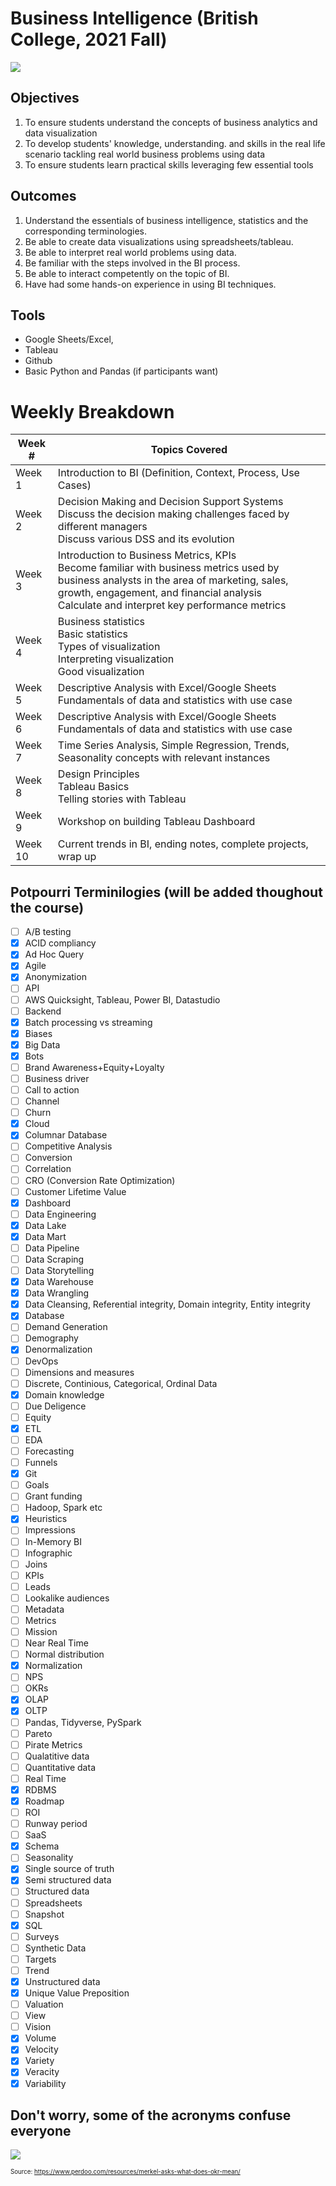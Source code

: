 # Business Intelligence (British College, 2021 Fall)

![](assets/venn.png)

## Objectives
1. To ensure students understand the concepts of business analytics and data visualization
2. To develop students' knowledge, understanding. and skills in the real life scenario tackling real world business problems using data
3. To ensure students learn practical skills leveraging few essential tools
	
	
## Outcomes
1. Understand the essentials of business intelligence, statistics and the corresponding terminologies.
2. Be able to create data visualizations using spreadsheets/tableau.
3. Be able to interpret real world problems using data.
4. Be familiar with the steps involved in the BI process.
5. Be able to interact competently on the topic of BI.
6. Have had some hands-on experience in using BI techniques.

## Tools
- Google Sheets/Excel, 
- Tableau 
- Github
- Basic Python and Pandas (if participants want)

# Weekly Breakdown
| Week #  | Topics Covered                                                                                                                                                                                                                           |
| ------- | ---------------------------------------------------------------------------------------------------------------------------------------------------------------------------------------------------------------------------------------- |
| Week 1  | Introduction to BI (Definition, Context, Process, Use Cases)                                                                                                                                                                             |
| Week 2  | Decision Making and Decision Support Systems<br>Discuss the decision making challenges faced by different managers<br>Discuss various DSS and its evolution                                                                              |
| Week 3  | Introduction to Business Metrics, KPIs<br>Become familiar with business metrics used by business analysts in the area of marketing, sales, growth, engagement, and financial analysis<br>Calculate and interpret key performance metrics |
| Week 4  | Business statistics<br>Basic statistics<br>Types of visualization<br>Interpreting visualization<br>Good visualization                                                                                                                    |
| Week 5  | Descriptive Analysis with Excel/Google Sheets<br>Fundamentals of data and statistics with use case                                                                                                                                       |
| Week 6  | Descriptive Analysis with Excel/Google Sheets<br>Fundamentals of data and statistics with use case                                                                                                                                       |
| Week 7  | Time Series Analysis, Simple Regression, Trends, Seasonality concepts with relevant instances                                                                                                                                            |
| Week 8  | Design Principles<br>Tableau Basics<br>Telling stories with Tableau                                                                                                                                                                      |
| Week 9  | Workshop on building Tableau Dashboard                                                                                                                                                                                                   |
| Week 10 | Current trends in BI, ending notes, complete projects, wrap up                                                                                                                                                                           |


## Potpourri Terminilogies (will be added thoughout the course)
- [ ] A/B testing
- [x] ACID compliancy
- [x] Ad Hoc Query
- [x] Agile
- [x] Anonymization
- [ ] API
- [ ] AWS Quicksight, Tableau, Power BI, Datastudio
- [ ] Backend
- [x] Batch processing vs streaming
- [x] Biases
- [x] Big Data
- [x] Bots
- [ ] Brand Awareness+Equity+Loyalty
- [ ] Business driver
- [ ] Call to action
- [ ] Channel
- [ ] Churn
- [x] Cloud
- [x] Columnar Database
- [ ] Competitive Analysis
- [ ] Conversion
- [ ] Correlation
- [ ] CRO (Conversion Rate Optimization)
- [ ] Customer Lifetime Value
- [x] Dashboard
- [ ] Data Engineering
- [x] Data Lake
- [x] Data Mart
- [ ] Data Pipeline
- [ ] Data Scraping
- [ ] Data Storytelling
- [x] Data Warehouse
- [x] Data Wrangling
- [x] Data Cleansing, Referential integrity, Domain integrity, Entity integrity
- [x] Database
- [ ] Demand Generation
- [ ] Demography
- [x] Denormalization
- [ ] DevOps
- [ ] Dimensions and measures
- [ ] Discrete, Continious, Categorical, Ordinal Data
- [x] Domain knowledge
- [ ] Due Deligence 
- [ ] Equity
- [x] ETL
- [ ] EDA
- [ ] Forecasting
- [ ] Funnels
- [x] Git
- [ ] Goals
- [ ] Grant funding
- [ ] Hadoop, Spark etc
- [x] Heuristics
- [ ] Impressions
- [ ] In-Memory BI
- [ ] Infographic
- [ ] Joins
- [ ] KPIs
- [ ] Leads
- [ ] Lookalike audiences
- [ ] Metadata
- [ ] Metrics
- [ ] Mission
- [ ] Near Real Time
- [ ] Normal distribution
- [x] Normalization
- [ ] NPS
- [ ] OKRs
- [x] OLAP
- [X] OLTP
- [ ] Pandas, Tidyverse, PySpark
- [ ] Pareto
- [ ] Pirate Metrics 
- [ ] Qualatitive data
- [ ] Quantitative data
- [ ] Real Time
- [x] RDBMS
- [x] Roadmap
- [ ] ROI
- [ ] Runway period
- [ ] SaaS
- [x] Schema
- [ ] Seasonality
- [x] Single source of truth
- [x] Semi structured data
- [ ] Structured data
- [ ] Spreadsheets
- [ ] Snapshot
- [x] SQL
- [ ] Surveys
- [ ] Synthetic Data
- [ ] Targets
- [ ] Trend
- [x] Unstructured data
- [x] Unique Value Preposition
- [ ] Valuation
- [ ] View
- [ ] Vision
- [x] Volume
- [x] Velocity
- [x] Variety
- [x] Veracity
- [x] Variability

## Don't worry, some of the acronyms confuse everyone

![](assets/merkel.jpg)

<sub><sup>Source: https://www.perdoo.com/resources/merkel-asks-what-does-okr-mean/</sup></sub>
